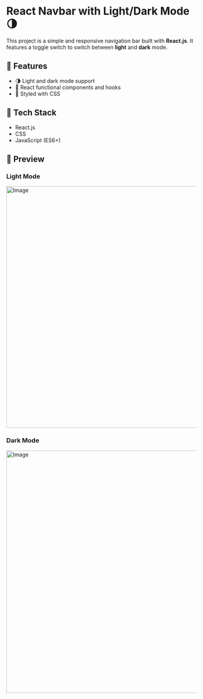 # React Navbar with Light/Dark Mode 🌗

This project is a simple and responsive navigation bar built with **React.js**. It features a toggle switch to switch between **light** and **dark** mode.

## 🚀 Features

- 🌗 Light and dark mode support
- 🧠 React functional components and hooks
- 💅 Styled with CSS
## 🔧 Tech Stack

- React.js
- CSS
- JavaScript (ES6+)

## 📸 Preview

### Light Mode

<img width="1366" height="639" alt="Image" src="https://github.com/user-attachments/assets/88a3b838-118e-4a57-8e5b-88adadc090f4" />

### Dark Mode

<img width="1364" height="641" alt="Image" src="https://github.com/user-attachments/assets/d0139307-2b4f-4686-9510-791ad5681d66" />



